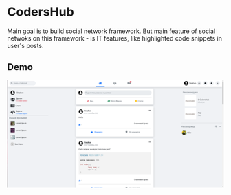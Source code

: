 # CodersHub
Main goal is to build social network framework. But main feature of social netwoks on this framework - is IT features, like highlighted code snippets in user's posts.

## Demo
![alt text](https://github.com/ret7020/CodersHub/blob/master/screenshot.png?raw=true)
